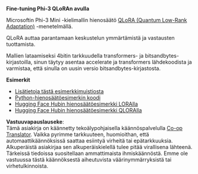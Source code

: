 <!--
CO_OP_TRANSLATOR_METADATA:
{
  "original_hash": "54b6b824568d4decb574b9e117c4f5f7",
  "translation_date": "2025-05-09T21:52:40+00:00",
  "source_file": "md/03.FineTuning/FineTuning_Qlora.md",
  "language_code": "fi"
}
-->
**Fine-tuning Phi-3 QLoRAn avulla**

Microsoftin Phi-3 Mini -kielimallin hienosäätö [QLoRA (Quantum Low-Rank Adaptation)](https://github.com/artidoro/qlora) -menetelmällä.

QLoRA auttaa parantamaan keskustelun ymmärtämistä ja vastausten tuottamista.

Mallien lataamiseksi 4bitin tarkkuudella transformers- ja bitsandbytes-kirjastoilla, sinun täytyy asentaa accelerate ja transformers lähdekoodista ja varmistaa, että sinulla on uusin versio bitsandbytes-kirjastosta.

**Esimerkit**
- [Lisätietoja tästä esimerkkimuistiosta](../../../../code/03.Finetuning/Phi_3_Inference_Finetuning.ipynb)
- [Python-hienosäätöesimerkin koodi](../../../../code/03.Finetuning/FineTrainingScript.py)
- [Hugging Face Hubin hienosäätöesimerkki LORAlla](../../../../code/03.Finetuning/Phi-3-finetune-lora-python.ipynb)
- [Hugging Face Hubin hienosäätöesimerkki QLORAlla](../../../../code/03.Finetuning/Phi-3-finetune-qlora-python.ipynb)

**Vastuuvapauslauseke**:  
Tämä asiakirja on käännetty tekoälypohjaisella käännöspalvelulla [Co-op Translator](https://github.com/Azure/co-op-translator). Vaikka pyrimme tarkkuuteen, huomioithan, että automaattikäännöksissä saattaa esiintyä virheitä tai epätarkkuuksia. Alkuperäistä asiakirjaa sen alkuperäiskielellä tulee pitää virallisena lähteenä. Tärkeissä tiedoissa suositellaan ammattimaista ihmiskäännöstä. Emme ole vastuussa tästä käännöksestä aiheutuvista väärinymmärryksistä tai virhetulkinnoista.